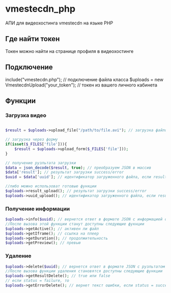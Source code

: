 # vmestecdn_php

АПИ для видеохостинга vmestecdn на языке PHP

## Где найти токен

Токен можно найти на странице профиля в видеохостинге

## Подключение
include("vmestecdn.php"); // подключение файла класса
$uploads = new VmestecdnUpload("your_token"); // токен из вашего личного кабинета

## Функции
### Загрузка видео

```php

$result = $uploads->upload_file("/path/to/file.avi"); // загрузка файлов с вашего сервера

// загрузка через форму
if(isset($_FILES['file'])){
    $result = $uploads->upload_form($_FILES['file']));
}

// получение рузльтата загрузки
$data = json_decode($result, true); // преобразуем JSON в массив
$data['result']; // результат загрузки success/error
$uuid = $data['uuid']; // идентификатор загруженного файла, если result: success;

//либо можно использоват готовые функции
$uploads->result_upload(); // результат загрузки success/error
$uploads->uuid_upload(); // идентификатор загруженного файла, если result: success;

```
### Получение информации
```php
$uploads->info($uuid); // вернется ответ в формате JSON с информацией о файле
//После вызова этой функции станут доступны следующие фукнции
$uploads->getActive(); // активен ли файл
$uploads->getIframe(); // ссылка на плеер
$uploads->getDuration(); // продолжительность
$uploads->getPreview(); // превью
```

### Удаление
```php
$uploads->delete($uuid); // вернется ответ в формате JSON с рузльтатом удаления или текстом ошибки
//После вызова функции удаления становятся доступны следующие функции
$uploads->getResultDelete(); // true или false
// если status = failure, то 
$uploads->getErrorDelete(); // вернет текст ошибки, если status = success, вернется null
```
